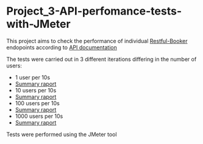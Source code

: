# Project_3-API-perfomance-tests-with-JMeter

This project aims to check the performance of individual [Restful-Booker](https://restful-booker.herokuapp.com/) endopoints according to [API documentation](https://restful-booker.herokuapp.com/apidoc/index.html)

The tests were carried out in 3 different iterations differing in the number of users:
- 1 user per 10s
 - [Summary raport](https://github.com/sehsune/Project_3-API-perfomance-tests-with-JMeter/blob/main/summary_1.csv)
- 10 users per 10s
 - [Summary raport](https://github.com/sehsune/Project_3-API-perfomance-tests-with-JMeter/blob/main/summary_10.csv)
- 100 users per 10s
 - [Summary raport](https://github.com/sehsune/Project_3-API-perfomance-tests-with-JMeter/blob/main/summary_100.csv)
- 1000 users per 10s
 - [Summary raport](https://github.com/sehsune/Project_3-API-perfomance-tests-with-JMeter/blob/main/summary_1000.csv)
  
Tests were performed using the JMeter tool


